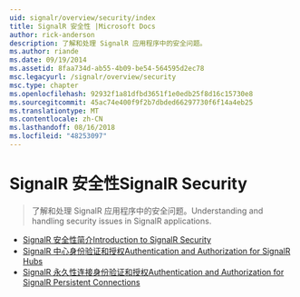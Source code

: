 ```yaml
---
uid: signalr/overview/security/index
title: SignalR 安全性 |Microsoft Docs
author: rick-anderson
description: 了解和处理 SignalR 应用程序中的安全问题。
ms.author: riande
ms.date: 09/19/2014
ms.assetid: 8faa734d-ab55-4b09-be54-564595d2ec78
msc.legacyurl: /signalr/overview/security
msc.type: chapter
ms.openlocfilehash: 92932f1a81dfbd3651f1e0edb25f8d16c15730e8
ms.sourcegitcommit: 45ac74e400f9f2b7dbded66297730f6f14a4eb25
ms.translationtype: MT
ms.contentlocale: zh-CN
ms.lasthandoff: 08/16/2018
ms.locfileid: "48253097"
---
```

<a name="signalr-security"></a><span data-ttu-id="1b093-103">SignalR 安全性</span><span class="sxs-lookup"><span data-stu-id="1b093-103">SignalR Security</span></span>
====================
> <span data-ttu-id="1b093-104">了解和处理 SignalR 应用程序中的安全问题。</span><span class="sxs-lookup"><span data-stu-id="1b093-104">Understanding and handling security issues in SignalR applications.</span></span>


- [<span data-ttu-id="1b093-105">SignalR 安全性简介</span><span class="sxs-lookup"><span data-stu-id="1b093-105">Introduction to SignalR Security</span></span>](introduction-to-security.md)
- [<span data-ttu-id="1b093-106">SignalR 中心身份验证和授权</span><span class="sxs-lookup"><span data-stu-id="1b093-106">Authentication and Authorization for SignalR Hubs</span></span>](hub-authorization.md)
- [<span data-ttu-id="1b093-107">SignalR 永久性连接身份验证和授权</span><span class="sxs-lookup"><span data-stu-id="1b093-107">Authentication and Authorization for SignalR Persistent Connections</span></span>](persistent-connection-authorization.md)
